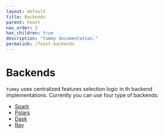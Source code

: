 ```yaml
---
layout: default
title: Backends
parent: Feast
nav_order: 2
has_children: true
description: "Yummy documentation."
permalink: /feast-backends
---
```


# Backends

`Yummy` uses centralized features selection logic in th backend implementations.
Currently you can use four type of backends:
* [Spark](/feast/backends/spark)
* [Polars](/feast/backends/polars)
* [Dask](/feast/backends/dask)
* [Ray](/feast/backends/ray)


